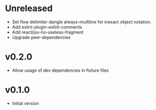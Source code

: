 # Unreleased

- Set flow delimiter-dangle always-multiline for inexact object notation.
- Add eslint-plugin-eslint-comments
- Add react/jsx-no-useless-fragment
- Upgrade peer-dependencies

# v0.2.0

- Allow usage of dev dependencies in fixture files

# v0.1.0

- Initial version